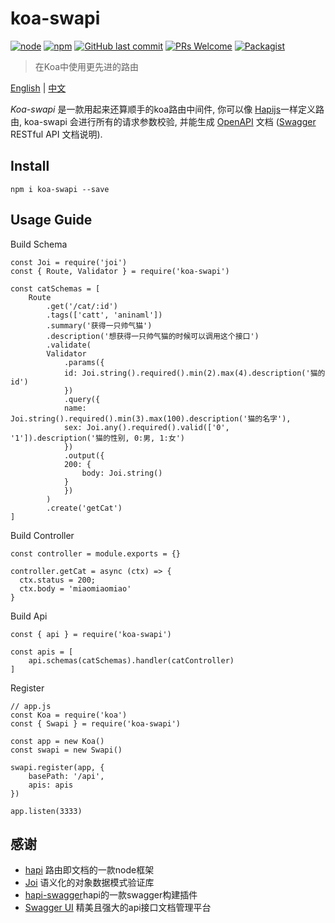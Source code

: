 # koa-swapi

[![node](https://img.shields.io/node/v/passport.svg?style=flat-square)](https://github.com/haowen737/koa-swapi)
[![npm](https://img.shields.io/npm/v/npm.svg?style=flat-square)](https://github.com/haowen737/koa-swapi)
[![GitHub last commit](https://img.shields.io/github/last-commit/google/skia.svg?style=flat-square)](https://github.com/haowen737/koa-swapi)
[![PRs Welcome](https://img.shields.io/badge/PRs-welcome-brightgreen.svg?style=flat-square)](http://makeapullrequest.com)
[![Packagist](https://img.shields.io/packagist/l/doctrine/orm.svg?style=flat-square)](https://github.com/haowen737/koa-swapi)

> 在Koa中使用更先进的路由

[English](https://github.com/haowen737/koa-swapi/blob/master/README.md) | [中文](https://github.com/haowen737/koa-swapi/blob/master/docs/README-zh.md)

*Koa-swapi* 是一款用起来还算顺手的koa路由中间件, 你可以像 [Hapijs](https://hapijs.com/)一样定义路由, koa-swapi 会进行所有的请求参数校验, 并能生成 [OpenAPI](https://www.openapis.org/) 文档 ([Swagger](https://swagger.io/) RESTful API 文档说明).


## Install

```
npm i koa-swapi --save
```

## Usage Guide

Build Schema

```
const Joi = require('joi')
const { Route, Validator } = require('koa-swapi')

const catSchemas = [
    Route
        .get('/cat/:id')
        .tags(['catt', 'aninaml'])
        .summary('获得一只帅气猫')
        .description('想获得一只帅气猫的时候可以调用这个接口')
        .validate(
        Validator
            .params({
            id: Joi.string().required().min(2).max(4).description('猫的id')
            })
            .query({
            name: Joi.string().required().min(3).max(100).description('猫的名字'),
            sex: Joi.any().required().valid(['0', '1']).description('猫的性别, 0:男, 1:女')
            })
            .output({
            200: {
                body: Joi.string()
            }
            })
        )
        .create('getCat')
]
```

Build Controller

```
const controller = module.exports = {}

controller.getCat = async (ctx) => {
  ctx.status = 200;
  ctx.body = 'miaomiaomiao'
}
```

Build Api

```
const { api } = require('koa-swapi')

const apis = [
    api.schemas(catSchemas).handler(catController)
]
```

Register

```
// app.js
const Koa = require('koa')
const { Swapi } = require('koa-swapi')

const app = new Koa()
const swapi = new Swapi()

swapi.register(app, {
    basePath: '/api',
    apis: apis
})

app.listen(3333)
```

## 感谢

- [hapi](https://hapijs.com/) 路由即文档的一款node框架
- [Joi](https://github.com/hapijs/joi) 语义化的对象数据模式验证库
- [hapi-swagger](https://github.com/glennjones/hapi-swagger)hapi的一款swagger构建插件
- [Swagger UI](https://github.com/swagger-api/swagger-ui) 精美且强大的api接口文档管理平台